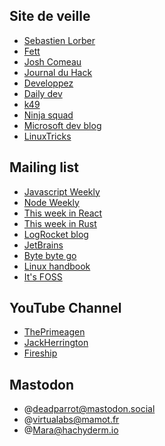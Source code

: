 ## Site de veille

- [Sebastien Lorber](https://sebastienlorber.com/)
- [Fett](https://fettblog.eu/)
- [Josh Comeau](https://www.joshwcomeau.com/)
- [Journal du Hack](https://www.journalduhacker.net/)
- [Developpez](https://www.developpez.com/)
- [Daily dev](https://daily.dev/)
- [k49](https://k49.fr.nf)
- [Ninja squad](https://blog.ninja-squad.com)
- [Microsoft dev blog](https://devblogs.microsoft.com/typescript/)
- [LinuxTricks](https://www.linuxtricks.fr/pages/bienvenue-sur-linuxtricks)

## Mailing list

- [Javascript Weekly](https://javascriptweekly.com)
- [Node Weekly](https://nodeweekly.com)
- [This week in React](https://thisweekinreact.com)
- [This week in Rust](https://this-week-in-rust.org)
- [LogRocket blog](https://blog.logrocket.com)
- [JetBrains](https://account.jetbrains.com/login)
- [Byte byte go](https://blog.bytebytego.com/)
- [Linux handbook](https://linuxhandbook.com)
- [It's FOSS](https://itsfoss.com)

## YouTube Channel

- [ThePrimeagen](https://www.youtube.com/c/ThePrimeagen)
- [JackHerrington](https://www.youtube.com/c/JackHerrington)
- [Fireship](https://www.youtube.com/channel/UCsBjURrPoezykLs9EqgamOA)

## Mastodon

- @deadparrot@mastodon.social
- @virtualabs@mamot.fr
- @Mara@hachyderm.io
